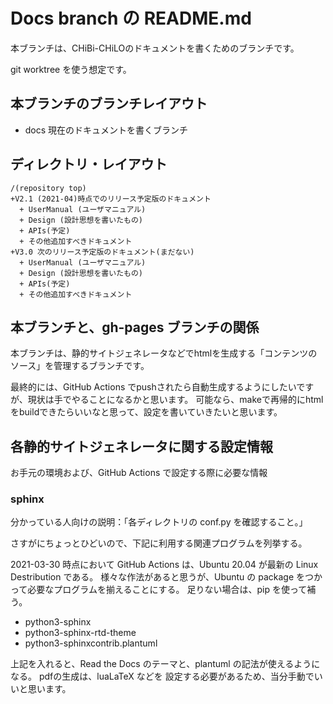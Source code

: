 # Docs branch の README.md

本ブランチは、CHiBi-CHiLOのドキュメントを書くためのブランチです。

git worktree を使う想定です。

## 本ブランチのブランチレイアウト

- docs 現在のドキュメントを書くブランチ

## ディレクトリ・レイアウト

```
/(repository top)
+V2.1 (2021-04)時点でのリリース予定版のドキュメント
  + UserManual (ユーザマニュアル)
  + Design (設計思想を書いたもの)
  + APIs(予定)
  + その他追加すべきドキュメント
+V3.0 次のリリース予定版のドキュメント(まだない)
  + UserManual (ユーザマニュアル)
  + Design (設計思想を書いたもの)
  + APIs(予定)
  + その他追加すべきドキュメント
```

## 本ブランチと、gh-pages ブランチの関係

本ブランチは、静的サイトジェネレータなどでhtmlを生成する「コンテンツのソース」を管理するブランチです。

最終的には、GitHub Actions でpushされたら自動生成するようにしたいですが、現状は手でやることになるかと思います。
可能なら、makeで再帰的にhtmlをbuildできたらいいなと思って、設定を書いていきたいと思います。

## 各静的サイトジェネレータに関する設定情報

お手元の環境および、GitHub Actions で設定する際に必要な情報

### sphinx

分かっている人向けの説明：「各ディレクトリの conf.py を確認すること。」

さすがにちょっとひどいので、下記に利用する関連プログラムを列挙する。

2021-03-30 時点において GitHub Actions は、Ubuntu 20.04 が最新の Linux Destribution である。
様々な作法があると思うが、Ubuntu の package をつかって必要なプログラムを揃えることにする。
足りない場合は、pip を使って補う。

- python3-sphinx
- python3-sphinx-rtd-theme
- python3-sphinxcontrib.plantuml

上記を入れると、Read the Docs のテーマと、plantuml の記法が使えるようになる。 pdfの生成は、luaLaTeX などを
設定する必要があるため、当分手動でいいと思います。
